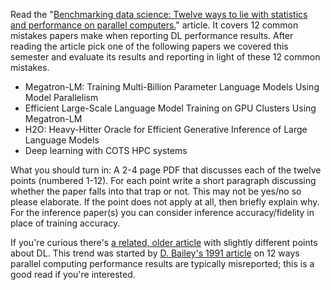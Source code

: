 Read the "[Benchmarking data science: Twelve ways to lie with statistics and performance on parallel computers.](https://htor.inf.ethz.ch/publications/img/hoefler-12-ways-data-science-preprint.pdf)" article. It covers 12 common mistakes papers make when reporting DL performance results. 
After reading the article pick one of the following papers we covered this semester and evaluate its results and reporting in light of these 12 common mistakes.

- Megatron-LM: Training Multi-Billion Parameter Language Models Using Model Parallelism
- Efficient Large-Scale Language Model Training on GPU Clusters Using Megatron-LM
- H2O: Heavy-Hitter Oracle for Efficient Generative Inference of Large Language Models
- Deep learning with COTS HPC systems

What you should turn in: A 2-4 page PDF that discusses each of the twelve points (numbered 1-12). For each point write a short paragraph discussing whether the paper falls into that trap or not. This may not be yes/no so please elaborate. If the point does not apply at all, then briefly explain why. For the inference paper(s) you can consider inference accuracy/fidelity in place of training accuracy.

If you're curious there's [a related, older article](https://htor.inf.ethz.ch/blog/index.php/2018/11/08/twelve-ways-to-fool-the-masses-when-reporting-performance-of-deep-learning-workloads/) with slightly different points about DL.
This trend was started by [D. Bailey's 1991 article](https://www.davidhbailey.com/dhbpapers/twelve-ways.pdf) on 12 ways parallel computing performance results are typically misreported; this is a good read if you're interested.
